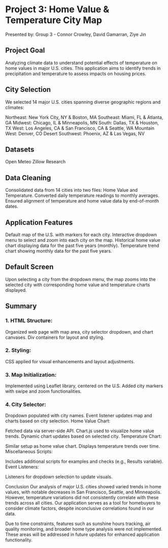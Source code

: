 # Project 3: Home Value & Temperature City Map
Presented by: Group 3 - Connor Crowley, David Gamarran, Ziye Jin

## Project Goal
Analyzing climate data to understand potential effects of temperature on home values in major U.S. cities. This application aims to identify trends in precipitation and temperature to assess impacts on housing prices.

## City Selection
We selected 14 major U.S. cities spanning diverse geographic regions and climates:

Northeast: New York City, NY & Boston, MA
Southeast: Miami, FL & Atlanta, GA
Midwest: Chicago, IL & Minneapolis, MN
South: Dallas, TX & Houston, TX
West: Los Angeles, CA & San Francisco, CA & Seattle, WA
Mountain West: Denver, CO
Desert Southwest: Phoenix, AZ & Las Vegas, NV
## Datasets
Open Meteo
Zillow Research

## Data Cleaning
Consolidated data from 14 cities into two files: Home Value and Temperature.
Converted daily temperature readings to monthly averages.
Ensured alignment of temperature and home value data by end-of-month dates.

## Application Features
Default map of the U.S. with markers for each city.
Interactive dropdown menu to select and zoom into each city on the map.
Historical home value chart displaying data for the past five years (monthly).
Temperature trend chart showing monthly data for the past five years.

## Default Screen
Upon selecting a city from the dropdown menu, the map zooms into the selected city with corresponding home value and temperature charts displayed.

## Summary
### 1. HTML Structure:

Organized web page with map area, city selector dropdown, and chart canvases.
Div containers for layout and styling.

### 2. Styling:

CSS applied for visual enhancements and layout adjustments.

### 3. Map Initialization:

Implemented using Leaflet library, centered on the U.S.
Added city markers with swipe and zoom functionalities.

### 4. City Selector:

Dropdown populated with city names.
Event listener updates map and charts based on city selection.
Home Value Chart:

Fetched data via server-side API.
Chart.js used to visualize home value trends.
Dynamic chart updates based on selected city.
Temperature Chart:

Similar setup as home value chart.
Displays temperature trends over time.
Miscellaneous Scripts:

Includes additional scripts for examples and checks (e.g., Results variable).
Event Listeners:

Listeners for dropdown selection to update visuals.


Conclusion
Our analysis of major U.S. cities showed varied trends in home values, with notable decreases in San Francisco, Seattle, and Minneapolis. However, temperature variations did not consistently correlate with these trends across all cities. Our application serves as a tool for homebuyers to consider climate factors, despite inconclusive correlations found in our data.

Due to time constraints, features such as sunshine hours tracking, air quality monitoring, and broader home type analysis were not implemented. These areas will be addressed in future updates for enhanced application functionality.
